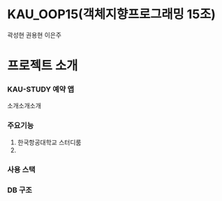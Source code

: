 # KAU_OOP15(객체지향프로그래밍 15조)
곽성현
권용현
이은주


# 프로젝트 소개
### KAU-STUDY 예약 앱
소개소개소개
### 주요기능
1. 한국항공대학교 스터디룸
2. 

### 사용 스택 

### DB 구조


